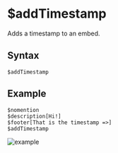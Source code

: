 # $addTimestamp
Adds a timestamp to an embed.

## Syntax
```
$addTimestamp
```

## Example
```
$nomention
$description[Hi!]
$footer[That is the timestamp =>]
$addTimestamp
```
![example](https://user-images.githubusercontent.com/113303649/209937294-5cf68498-dcb9-4dcc-88b9-4da824f86e3e.png)